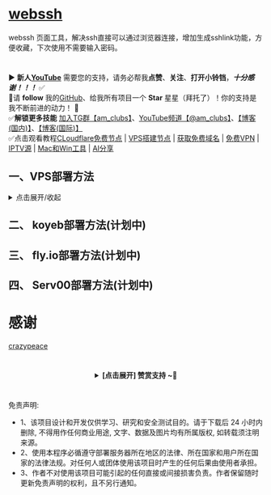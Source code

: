 # [webssh](https://github.com/amclubs/webssh)
webssh 页面工具，解决ssh直接可以通过浏览器连接，增加生成sshlink功能，方便收藏，下次使用不需要输入密码。

#
▶️ **新人[YouTube](https://youtube.com/@am_clubs?sub_confirmation=1)** 需要您的支持，请务必帮我**点赞**、**关注**、**打开小铃铛**，***十分感谢！！！*** ✅
</br>🎁请 **follow** 我的[GitHub](https://github.com/amclubs)、给我所有项目一个 **Star** 星星（拜托了）！你的支持是我不断前进的动力！ 💖
</br>✅**解锁更多技能** [加入TG群【am_clubs】](https://t.me/am_clubs)、[YouTube频道【@am_clubs】](https://youtube.com/@am_clubs?sub_confirmation=1)、[【博客(国内)】](https://amclubss.com)、[【博客(国际)】](https://amclubs.blogspot.com) 
</br>✅点击观看教程[CLoudflare免费节点](https://www.youtube.com/playlist?list=PLGVQi7TjHKXbrY0Pk8gm3T7m8MZ-InquF) | [VPS搭建节点](https://www.youtube.com/playlist?list=PLGVQi7TjHKXaVlrHP9Du61CaEThYCQaiY) | [获取免费域名](https://www.youtube.com/playlist?list=PLGVQi7TjHKXZGODTvB8DEervrmHANQ1AR) | [免费VPN](https://www.youtube.com/playlist?list=PLGVQi7TjHKXY7V2JF-ShRSVwGANlZULdk) | [IPTV源](https://www.youtube.com/playlist?list=PLGVQi7TjHKXbkozDYVsDRJhbnNaEOC76w) | [Mac和Win工具](https://www.youtube.com/playlist?list=PLGVQi7TjHKXYBWu65yP8E08HxAu9LbCWm) | [AI分享](https://www.youtube.com/playlist?list=PLGVQi7TjHKXaodkM-mS-2Nwggwc5wRjqY)


## 一、VPS部署方法
<details>
<summary>点击展开/收起</summary>

- 1、下载webssh安装包命令：
```
git clone https://github.com/amclubs/webssh
```

- 2、**绑定Cloudflare域名生成证书**,并上传到服务器指定目录 <a href="https://youtu.be/cI36vtXuQrM">[点击观看视频教程]</a>
	```
	cd websssh
	```

- 3、安装webssh命令：
	**Python2** 安装webssh命令：
	```
	pip install webssh
	```

	**Python3** 安装webssh命令：
	```
	pip3 install webssh
	```

- 4、运行webssh命令 **(certfile/keyfile证书目录换成你服务器存储的目录和文件名称)**：
	**Python2** 运行webssh命令：
	```
	nohup python run.py --certfile='/root/cert/809098.pem' --keyfile='/root/cert/809098.key' --sslport=8443 > /dev/null 2>&1 &
	```

	**Python3** 运行webssh命令：
	```
	nohup python3 run.py --certfile='/root/cert/809098.pem' --keyfile='/root/cert/809098.key' --sslport=8443 > /dev/null 2>&1 &
	```

- 5、访问webssh：
```
https://域名:端口
```

- 6、设置开机自动启动webssh **(WorkingDirectory/certfile/keyfile证书目录换成你服务器存储的目录和文件名称)**：
1、写一个 service 文件 webssh.service
```
[Unit]
Description=WebSSH Service
After=network.target

[Service]
Type=simple
WorkingDirectory=/root/webssh
ExecStart=/usr/bin/python3 run.py --certfile='/root/cert/809098.pem' --keyfile='/root/cert/809098.key' --sslport=8443
Restart=always
User=root

[Install]
WantedBy=multi-user.target
```

2、让服务生效
```
systemctl daemon-reload
systemctl enable webssh
systemctl start webssh
```

3、管理服务
查看状态
```
systemctl status webssh    
```
重启
```
systemctl restart webssh
```
停止
```
systemctl stop webssh
```
</details>

## 二、 koyeb部署方法(计划中)

## 三、 fly.io部署方法(计划中)

## 四、 Serv00部署方法(计划中)

# 感谢
[crazypeace](https://github.com/crazypeace/huashengdun-webssh)

# 
<center>
<details><summary><strong> [点击展开] 赞赏支持 ~🧧</strong></summary>
*我非常感谢您的赞赏和支持，它们将极大地激励我继续创新，持续产生有价值的工作。*

- **USDT-TRC20:** `TWTxUyay6QJN3K4fs4kvJTT8Zfa2mWTwDD`
- **TRX-TRC20:** `TWTxUyay6QJN3K4fs4kvJTT8Zfa2mWTwDD`

<div align="center"> 
  <img src="https://github.com/user-attachments/assets/e6cdc42a-6374-4722-b833-601738f72196" width="200"></br> 
  TRC10/TRC20扫码支付 
</div> 
</details>
</center>

 #
 免责声明:
 - 1、该项目设计和开发仅供学习、研究和安全测试目的。请于下载后 24 小时内删除, 不得用作任何商业用途, 文字、数据及图片均有所属版权, 如转载须注明来源。
 - 2、使用本程序必循遵守部署服务器所在地区的法律、所在国家和用户所在国家的法律法规。对任何人或团体使用该项目时产生的任何后果由使用者承担。
 - 3、作者不对使用该项目可能引起的任何直接或间接损害负责。作者保留随时更新免责声明的权利，且不另行通知。
